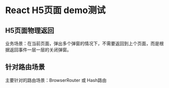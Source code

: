 # React H5页面 demo测试

## H5页面物理返回

业务场景：在当前页面，弹出多个弹窗的情况下，不需要返回到上个页面，而是根据返回事件一层一层的关闭弹窗。

## 针对路由场景

主要针对的路由场景：BrowserRouter 或 Hash路由
